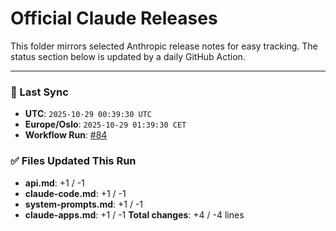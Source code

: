 # Official Claude Releases

This folder mirrors selected Anthropic release notes for easy tracking.
The status section below is updated by a daily GitHub Action.


---

<!-- sync-status:start -->

### 🔄 Last Sync

- **UTC**: `2025-10-29 00:39:30 UTC`
- **Europe/Oslo**: `2025-10-29 01:39:30 CET`
- **Workflow Run**: [#84](https://github.com/zebbern/claude-code-guide/actions/runs/18893389733)

### ✅ Files Updated This Run

- **api.md**: +1 / -1
- **claude-code.md**: +1 / -1
- **system-prompts.md**: +1 / -1
- **claude-apps.md**: +1 / -1
**Total changes**: +4 / -4 lines

<!-- sync-status:end -->



































































